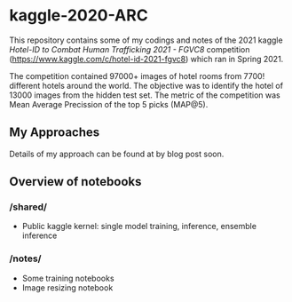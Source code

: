 # kaggle-2020-ARC
  
This repository contains some of my codings and notes of the 2021 kaggle *Hotel-ID to Combat Human Trafficking 2021 - FGVC8* competition (https://www.kaggle.com/c/hotel-id-2021-fgvc8) which ran in Spring 2021.

The competition contained 97000+ images of hotel rooms from 7700! different hotels around the world. The objective was to identify the hotel of 13000 images from the hidden test set. The metric of the competition was Mean Average Precission of the top 5 picks (MAP@5).

## My Approaches
Details of my approach can be found at by blog post soon.

## Overview of notebooks
### /shared/
- Public kaggle kernel: single model training, inference, ensemble inference

### /notes/
- Some training notebooks
- Image resizing notebook